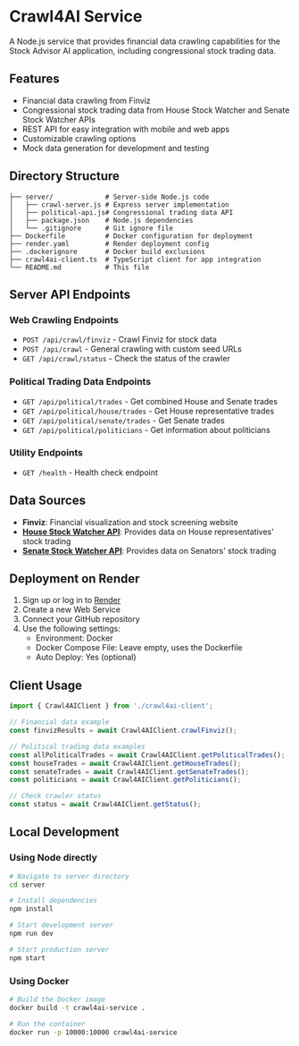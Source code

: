 # Crawl4AI Service

A Node.js service that provides financial data crawling capabilities for the Stock Advisor AI application, including congressional stock trading data.

## Features

- Financial data crawling from Finviz
- Congressional stock trading data from House Stock Watcher and Senate Stock Watcher APIs
- REST API for easy integration with mobile and web apps
- Customizable crawling options
- Mock data generation for development and testing

## Directory Structure

```
├── server/             # Server-side Node.js code
│   ├── crawl-server.js # Express server implementation
│   ├── political-api.js# Congressional trading data API
│   ├── package.json    # Node.js dependencies
│   └── .gitignore      # Git ignore file
├── Dockerfile          # Docker configuration for deployment
├── render.yaml         # Render deployment config
├── .dockerignore       # Docker build exclusions
├── crawl4ai-client.ts  # TypeScript client for app integration
└── README.md           # This file
```

## Server API Endpoints

### Web Crawling Endpoints
- `POST /api/crawl/finviz` - Crawl Finviz for stock data
- `POST /api/crawl` - General crawling with custom seed URLs
- `GET /api/crawl/status` - Check the status of the crawler

### Political Trading Data Endpoints
- `GET /api/political/trades` - Get combined House and Senate trades
- `GET /api/political/house/trades` - Get House representative trades
- `GET /api/political/senate/trades` - Get Senate trades
- `GET /api/political/politicians` - Get information about politicians

### Utility Endpoints
- `GET /health` - Health check endpoint

## Data Sources

- **Finviz**: Financial visualization and stock screening website
- **[House Stock Watcher API](https://housestockwatcher.com/api)**: Provides data on House representatives' stock trading
- **[Senate Stock Watcher API](https://senatestockwatcher.com/api)**: Provides data on Senators' stock trading

## Deployment on Render

1. Sign up or log in to [Render](https://render.com)
2. Create a new Web Service
3. Connect your GitHub repository
4. Use the following settings:
   - Environment: Docker
   - Docker Compose File: Leave empty, uses the Dockerfile
   - Auto Deploy: Yes (optional)

## Client Usage

```typescript
import { Crawl4AIClient } from './crawl4ai-client';

// Financial data example
const finvizResults = await Crawl4AIClient.crawlFinviz();

// Political trading data examples
const allPoliticalTrades = await Crawl4AIClient.getPoliticalTrades();
const houseTrades = await Crawl4AIClient.getHouseTrades();
const senateTrades = await Crawl4AIClient.getSenateTrades();
const politicians = await Crawl4AIClient.getPoliticians();

// Check crawler status
const status = await Crawl4AIClient.getStatus();
```

## Local Development

### Using Node directly

```bash
# Navigate to server directory
cd server

# Install dependencies
npm install

# Start development server
npm run dev

# Start production server
npm start
```

### Using Docker

```bash
# Build the Docker image
docker build -t crawl4ai-service .

# Run the container
docker run -p 10000:10000 crawl4ai-service
```